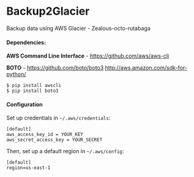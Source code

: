 # Backup2Glacier
Backup data using AWS Glacier - Zealous-octo-rutabaga

#### Dependencies: ####

**AWS Command Line Interface** - https://github.com/aws/aws-cli

**BOTO** - https://github.com/boto/boto3 http://aws.amazon.com/sdk-for-python/

    $ pip install awscli
    $ pip install boto3


#### Configuration ####

Set up credentials in `~/.aws/credentials`:

    [default]
    aws_access_key_id = YOUR_KEY
    aws_secret_access_key = YOUR_SECRET

Then, set up a default region in `~/.aws/config`:

    [default]
    region=us-east-1
